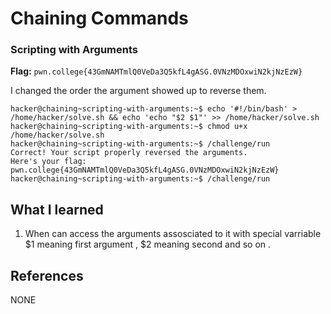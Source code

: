 # Chaining Commands

### Scripting with Arguments

**Flag:** `pwn.college{43GmNAMTmlQ0VeDa3Q5kfL4gASG.0VNzMDOxwiN2kjNzEzW}`

I changed the order the argument showed up to reverse them. 

```
hacker@chaining~scripting-with-arguments:~$ echo '#!/bin/bash' > /home/hacker/solve.sh && echo 'echo "$2 $1"' >> /home/hacker/solve.sh
hacker@chaining~scripting-with-arguments:~$ chmod u+x /home/hacker/solve.sh
hacker@chaining~scripting-with-arguments:~$ /challenge/run
Correct! Your script properly reversed the arguments.
Here's your flag:
pwn.college{43GmNAMTmlQ0VeDa3Q5kfL4gASG.0VNzMDOxwiN2kjNzEzW}
hacker@chaining~scripting-with-arguments:~$ /challenge/run
```

## What I learned

1. When can access the arguments assosciated to it with special varriable $1 meaning first argument , $2 meaning second and so on .

## References

NONE
